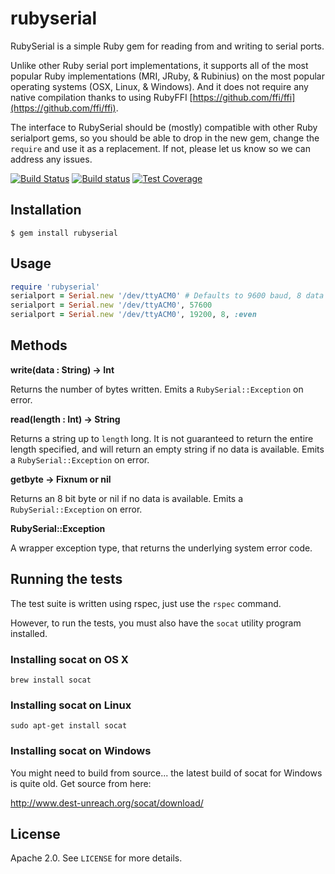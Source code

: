 # rubyserial

RubySerial is a simple Ruby gem for reading from and writing to serial ports.

Unlike other Ruby serial port implementations, it supports all of the most popular Ruby implementations (MRI, JRuby, & Rubinius) on the most popular operating systems (OSX, Linux, & Windows). And it does not require any native compilation thanks to using RubyFFI [https://github.com/ffi/ffi](https://github.com/ffi/ffi).

The interface to RubySerial should be (mostly) compatible with other Ruby serialport gems, so you should be able to drop in the new gem, change the `require` and use it as a replacement. If not, please let us know so we can address any issues.

[![Build Status](https://travis-ci.org/hybridgroup/rubyserial.svg)](https://travis-ci.org/hybridgroup/rubyserial)
[![Build status](https://ci.appveyor.com/api/projects/status/946nlaqy4443vb99/branch/master?svg=true)](https://ci.appveyor.com/project/zankich/rubyserial/branch/master)
[![Test Coverage](https://codeclimate.com/github/hybridgroup/rubyserial/badges/coverage.svg)](https://codeclimate.com/github/hybridgroup/rubyserial/coverage)

## Installation

    $ gem install rubyserial

## Usage

```ruby
require 'rubyserial'
serialport = Serial.new '/dev/ttyACM0' # Defaults to 9600 baud, 8 data bits, and no parity
serialport = Serial.new '/dev/ttyACM0', 57600
serialport = Serial.new '/dev/ttyACM0', 19200, 8, :even
```

## Methods

**write(data : String) -> Int**

Returns the number of bytes written.
Emits a `RubySerial::Exception` on error.

**read(length : Int) -> String**

Returns a string up to `length` long. It is not guaranteed to return the entire
length specified, and will return an empty string if no data is
available. Emits a `RubySerial::Exception` on error.

**getbyte -> Fixnum or nil**

Returns an 8 bit byte or nil if no data is available.
Emits a `RubySerial::Exception` on error.

**RubySerial::Exception**

A wrapper exception type, that returns the underlying system error code.

## Running the tests

The test suite is written using rspec, just use the `rspec` command.

However, to run the tests, you must also have the `socat` utility program installed.

### Installing socat on OS X

```
brew install socat
```

### Installing socat on Linux

```
sudo apt-get install socat
```

### Installing socat on Windows

You might need to build from source... the latest build of socat for Windows is quite old. Get source from here:

http://www.dest-unreach.org/socat/download/

## License

Apache 2.0. See `LICENSE` for more details.

